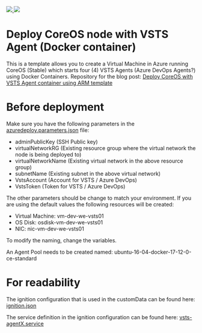 <a href="https://portal.azure.com/#create/Microsoft.Template/uri/https%3A%2F%2Fraw.githubusercontent.com%2Fdotnetdude%2FAzure-automation%2Fmaster%2Fazuredeploy.json" target="_blank">
    <img src="http://azuredeploy.net/deploybutton.png"/>
</a>
<a href="http://armviz.io/#/?https%3A%2F%2Fraw.githubusercontent.com%2Fdotnetdude%2FAzure-automation%2Fmaster%2Fazuredeploy.json" target="_blank">
    <img src="http://armviz.io/visualizebutton.png"/>
</a>


# Deploy CoreOS node with VSTS Agent (Docker container)
This is a template allows you to create a Virtual Machine in Azure running CoreOS (Stable) which starts four (4) VSTS Agents (Azure DevOps Agents?) using Docker Containers.
Repository for the blog post: [Deploy CoreOS with VSTS Agent container using ARM template](https://tech.xenit.se/deploy-coreos-with-vsts-agent-container-using-arm-template/)

# Before deployment
Make sure you have the following parameters in the [azuredeploy.parameters.json](azuredeploy.parameters.json) file:
- adminPublicKey (SSH Public key)
- virtualNetworkRG (Existing resource group where the virtual network the node is being deployed to)
- virtualNetworkName (Existing virtual network in the above resource group)
- subnetName (Existing subnet in the above virtual network)
- VstsAccount (Account for VSTS / Azure DevOps)
- VstsToken (Token for VSTS / Azure DevOps)

The other parameters should be change to match your environment. If you are using the default values the following resources will be created:
- Virtual Machine: vm-dev-we-vsts01
- OS Disk: osdisk-vm-dev-we-vsts01
- NIC: nic-vm-dev-we-vsts01

To modify the naming, change the variables.

An Agent Pool needs to be created named: ubuntu-16-04-docker-17-12-0-ce-standard

# For readability
The ignition configuration that is used in the customData can be found here:
[ignition.json](ignition.json)

The service definition in the ignition configuration can be found here:
[vsts-agentX.service](vsts-agentX.service)


